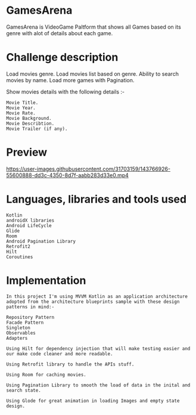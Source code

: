# GamesArena
GamesArena is VideoGame Paltform that shows all Games based on its genre with alot of details about each game.


# Challenge description
Load movies genre.
Load movies list based on genre.
Ability to search movies by name.
Load more games with Pagination.

Show movies details with the following details :-

    Movie Title.
    Movie Year.
    Movie Rate.
    Movie Background.
    Movie Describtion.
    Movie Trailer (if any).

# Preview

https://user-images.githubusercontent.com/31703159/143766926-55600888-dd3c-4350-8d7f-aabb283d33e0.mp4

# Languages, libraries and tools used

    Kotlin
    androidX libraries
    Android LifeCycle
    Glide
    Room
    Android Pagination Library
    Retrofit2
    Hilt
    Coroutines
   
# Implementation

    In this project I'm using MVVM Kotlin as an application architecture adopted from the architecture blueprints sample with these design patterns in mind:-

    Repository Pattern
    Facade Pattern
    Singleton
    Observables
    Adapters

    Using Hilt for dependency injection that will make testing easier and our make code cleaner and more readable.

    Using Retrofit library to handle the APIs stuff.

    Using Room for caching movies.

    Using Pagination Library to smooth the load of data in the inital and search state.

    Using Glode for great animation in loading Images and empty state design.

   
